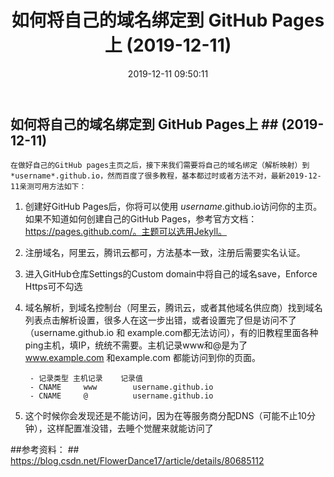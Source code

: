﻿---
title: 如何将自己的域名绑定到 GitHub Pages上 (2019-12-11)
categories: GitHub
date: 2019-12-11 09:50:11
---
## 如何将自己的域名绑定到 GitHub Pages上 ## (2019-12-11)
    在做好自己的GitHub pages主页之后，接下来我们需要将自己的域名绑定（解析映射）到*username*.github.io，然而百度了很多教程，基本都过时或者方法不对，最新2019-12-11亲测可用方法如下：
    

 1. 创建好GitHub Pages后，你将可以使用 *username*.github.io访问你的主页。如果不知道如何创建自己的GitHub Pages，参考官方文档：https://pages.github.com/。主题可以选用Jekyll。
 2. 注册域名，阿里云，腾讯云都可，方法基本一致，注册后需要实名认证。
 3. 进入GitHub仓库Settings的Custom domain中将自己的域名save，Enforce Https可不勾选
 4. 域名解析，到域名控制台（阿里云，腾讯云，或者其他域名供应商）找到域名列表点击解析设置，很多人在这一步出错，或者设置完了但是访问不了（username.github.io 和 example.com都无法访问），有的旧教程里面各种ping主机，填IP，统统不需要。主机记录www和@是为了 www.example.com 和example.com 都能访问到你的页面。

         - 记录类型 主机记录    记录值
         - CNAME     www        username.github.io    
         - CNAME     @          username.github.io   
 5. 这个时候你会发现还是不能访问，因为在等服务商分配DNS（可能不止10分钟），这样配置准没错，去睡个觉醒来就能访问了




##参考资料： ##
https://blog.csdn.net/FlowerDance17/article/details/80685112
